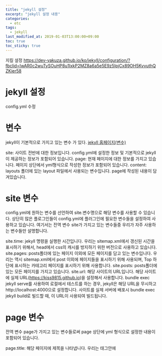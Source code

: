 ```yaml
---
title: "jekyll 설정"
excerpt: "jekyll 설정 내용"
categories:
  - etc
tags:
  - jekyll
last_modified_at: 2019-01-03T13:00:00+09:00
toc: true
toc_sticky: true
---
```


지킬 설정
https://dev-yakuza.github.io/ko/jekyll/configuration/?fbclid=IwAR0c2wuTySOuHP8u1IxkP2MZ8a6a5e5E9z5IpjCx89OH5KvvuthQZKier58

# jekyll 설정
config.yml 수정

# 변수
jekyll이 기본적으로 가지고 있는 변수 가 있다.
[jekyll 홈페이지(변수)](https://jekyllrb.com/docs/variables/)

  site: 사이트 전반에 대한 정보입니다. config.yml에 설정한 정보 및 기본적으로 jekyll이 제공하는 정보가 포함되어 있습니다.
  page: 현재 페이지에 대한 정보를 가지고 있습니다. 페이지 상단에서 yml형식으로 작성한 정보가 포함되어 있습니다.
  content: layouts 폴더에 있는 layout 파일에서 사용되는 변수입니다. page에 작성된 내용이 담겨있습니다.

# site 변수
  config.yml에 원하는 변수를 선언하여 site.변수명으로 해당 변수를 사용할 수 있습니다. 상단히 많은 플로그인들이 config.yml에 플러그인에 필요한 변수들을 설정하여 사용하고 있습니다. 여기서는 전역 변수 site가 가지고 있는 변수들중 우리가 자주 사용하는 변수들만 설명합니다.

  site.time: jekyll 명령을 실행한 시간입니다. 우리는 sitemap.xml에서 갱신된 시간을 표시하기 위해서, head에서 css의 캐시를 방지하기 위한 버전으로 사용하고 있습니다.
  site.pages: posts폴더에 있는 페이지 이외에 모든 페이지를 담고 있는 변수입니다. 우리는 역시 sitemap.xml에서 post 이외에 페이지들을 표시하기 위해 사용되며, Top 하단에 표시하는 카테고리 페이지를 표시하기 위해 사용합니다.
  site.posts: posts폴더에 있는 모든 페이지를 가지고 있습니다.
  site.url: 해당 사이트의 URL입니다. 해당 사이트에 실제 URL(https://kiss9815.github.io)을 설정해서 사용합니다. bundle exec jekyll serve를 사용하여 로컬에서 테스트를 하는 경우, jekyll은 해당 URL을 무시하고 http://localhost:4000으로 설정합니다. 사이트를 실제 서버에 배포시 bundle exec jekyll build로 빌드할 때, 이 URL이 사용되여 빌드됩니다.

# page 변수
  전역 변수 page가 가지고 있는 변수들로써 page 상단에 yml 형식으로 설정한 내용이 포함되어 있습니다.

  page.title: 해당 페이지에 제목을 나타냅니다. 우리는 <head> 태그안에 <title>태그에서 사용하고 있으며, 포스트 상단에 제목과 category 페이지에서 post의 리스트를 표시할때도 사용하고 있습니다.
  page.url: 해당 페이지의 url입니다. sitemap.xml 등 페이지의 링크가 필요한 곳에서 사용하고 있습니다.
  page.date: 포스트에 할당된 날짜입니다.
  page.categories: 해당 포스트가 속한 카테고리 목록입니다.
